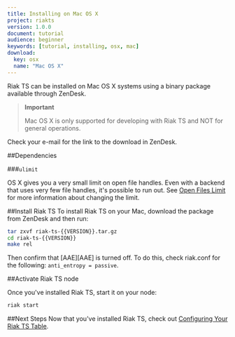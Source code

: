 ```yaml
---
title: Installing on Mac OS X
project: riakts
version: 1.0.0
document: tutorial
audience: beginner
keywords: [tutorial, installing, osx, mac]
download:
  key: osx
  name: "Mac OS X"
---
```


[openfileslimit]: http://docs.basho.com/riak/2.1.2/ops/tuning/open-files-limit/
[configuring]: http://docs.basho.com/riakts/1.0.0/using/configuring

Riak TS can be installed on Mac OS X systems using a binary
package available through ZenDesk.

>**Important**
>
>Mac OS X is only supported for developing with Riak TS and NOT for general operations.

Check your e-mail for the link to the download in ZenDesk.

##Dependencies

###`ulimit`

OS X gives you a very small limit on open file handles. Even with a
backend that uses very few file handles, it's possible to run out. See
[Open Files Limit][openfileslimit] for more information about changing the limit.


##Install Riak TS
To install Riak TS on your Mac, download the package from ZenDesk and then run:

```bash
tar zxvf riak-ts-{{VERSION}}.tar.gz
cd riak-ts-{{VERSION}}
make rel
```

Then confirm that [AAE][AAE] is turned off. To do this, check riak.conf for the following: `anti_entropy = passive`.


##Activate Riak TS node

Once you've installed Riak TS, start it on your node:

```bash
riak start
```


##Next Steps
Now that you've installed Riak TS, check out [Configuring Your Riak TS Table][configuring].
